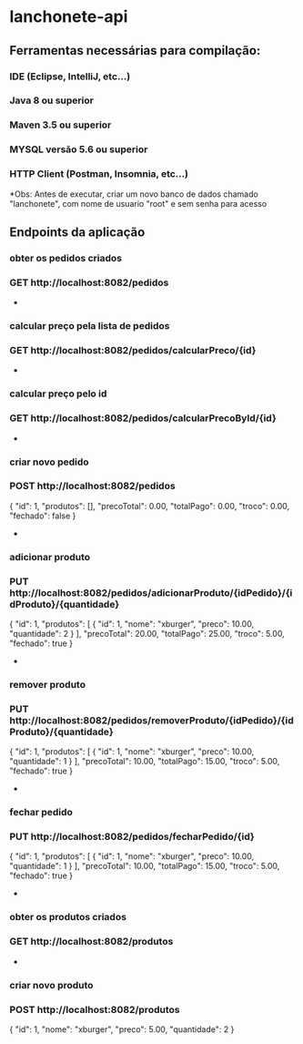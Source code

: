 # lanchonete-api


## Ferramentas necessárias para compilação:

### IDE (Eclipse, IntelliJ, etc...)
### Java 8 ou superior
### Maven 3.5 ou superior
### MYSQL versão 5.6 ou superior
### HTTP Client (Postman, Insomnia, etc...)


*Obs: Antes de executar, criar um novo banco de dados chamado "lanchonete", com nome de usuario "root" e sem senha para acesso


## Endpoints da aplicação

### obter os pedidos criados
### GET http://localhost:8082/pedidos

*

### calcular preço pela lista de pedidos
### GET http://localhost:8082/pedidos/calcularPreco/{id}

*

### calcular preço pelo id
### GET http://localhost:8082/pedidos/calcularPrecoById/{id}

*

### criar novo pedido
### POST http://localhost:8082/pedidos
{
"id": 1,
"produtos": [],
"precoTotal": 0.00,
"totalPago": 0.00,
"troco": 0.00,
"fechado": false
}

*

### adicionar produto
### PUT http://localhost:8082/pedidos/adicionarProduto/{idPedido}/{idProduto}/{quantidade}
{
"id": 1,
"produtos": [
  {
  "id": 1,
  "nome": "xburger",
  "preco": 10.00,
  "quantidade": 2
  }
],
"precoTotal": 20.00,
"totalPago": 25.00,
"troco": 5.00,
"fechado": true
}

*

### remover produto
### PUT http://localhost:8082/pedidos/removerProduto/{idPedido}/{idProduto}/{quantidade}
{
"id": 1,
"produtos": [
  {
  "id": 1,
  "nome": "xburger",
  "preco": 10.00,
  "quantidade": 1
  }
],
"precoTotal": 10.00,
"totalPago": 15.00,
"troco": 5.00,
"fechado": true
}

*

### fechar pedido
### PUT http://localhost:8082/pedidos/fecharPedido/{id}
{
"id": 1,
"produtos": [
  {
  "id": 1,
  "nome": "xburger",
  "preco": 10.00,
  "quantidade": 1
  }
],
"precoTotal": 10.00,
"totalPago": 15.00,
"troco": 5.00,
"fechado": true
}

*

### obter os produtos criados
### GET http://localhost:8082/produtos

*

### criar novo produto
### POST http://localhost:8082/produtos
{
"id": 1,
"nome": "xburger",
"preco": 5.00,
"quantidade": 2
}
